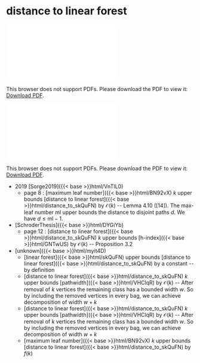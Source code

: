 # distance to linear forest




<object data="../local_distance_to_skQuFN.pdf" type="application/pdf" width="100%" height="480px"><embed src="../local_distance_to_skQuFN.pdf"><p>This browser does not support PDFs. Please download the PDF to view it: <a href="../local_distance_to_skQuFN.pdf">Download PDF</a>.</p></embed></object>


<object data="../inclusions_distance_to_skQuFN.pdf" type="application/pdf" width="100%" height="480px"><embed src="../inclusions_distance_to_skQuFN.pdf"><p>This browser does not support PDFs. Please download the PDF to view it: <a href="../inclusions_distance_to_skQuFN.pdf">Download PDF</a>.</p></embed></object>

* 2019 [Sorge2019]({{< base >}}html/VnTIL0)
    * page 8 : [maximum leaf number]({{< base >}}html/BN92vX) $k$ upper bounds [distance to linear forest]({{< base >}}html/distance_to_skQuFN) by $\mathcal O(k)$ -- Lemma 4.10 ([14]). The max-leaf number $\mathrm{ml}$ upper bounds the distance to disjoint paths $d$. We have $d \le \mathrm{ml}-1$.
*  [SchroderThesis]({{< base >}}html/DYGiYb)
    * page 12 : [distance to linear forest]({{< base >}}html/distance_to_skQuFN) $k$ upper bounds [h-index]({{< base >}}html/GNTwUS) by $\mathcal O(k)$ -- Proposition 3.2
*  [unknown]({{< base >}}html/myit4D)
    * [linear forest]({{< base >}}html/skQuFN) upper bounds [distance to linear forest]({{< base >}}html/distance_to_skQuFN) by a constant -- by definition
    * [distance to linear forest]({{< base >}}html/distance_to_skQuFN) $k$ upper bounds [pathwidth]({{< base >}}html/VHClqR) by $\mathcal O(k)$ -- After removal of $k$ vertices the remaining class has a bounded width $w$. So by including the removed vertices in every bag, we can achieve decomposition of width $w+k$
    * [distance to linear forest]({{< base >}}html/distance_to_skQuFN) $k$ upper bounds [pathwidth]({{< base >}}html/VHClqR) by $\mathcal O(k)$ -- After removal of $k$ vertices the remaining class has a bounded width $w$. So by including the removed vertices in every bag, we can achieve decomposition of width $w+k$
    * [maximum leaf number]({{< base >}}html/BN92vX) $k$ upper bounds [distance to linear forest]({{< base >}}html/distance_to_skQuFN) by $f(k)$
